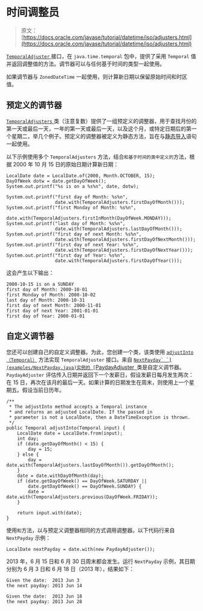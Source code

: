# 时间调整员

> 原文： [https://docs.oracle.com/javase/tutorial/datetime/iso/adjusters.html](https://docs.oracle.com/javase/tutorial/datetime/iso/adjusters.html)

[`TemporalAdjuster` ](https://docs.oracle.com/javase/8/docs/api/java/time/temporal/TemporalAdjuster.html)接口，在 `java.time.temporal` 包中，提供了采用 `Temporal` 值并返回调整值的方法。调节器可以与任何基于时间的类型一起使用。

如果调节器与 `ZonedDateTime` 一起使用，则计算新日期以保留原始时间和时区值。

## 预定义的调节器

[`TemporalAdjusters` ](https://docs.oracle.com/javase/8/docs/api/java/time/temporal/TemporalAdjusters.html)类（注意复数）提供了一组预定义的调整器，用于查找月份的第一天或最后一天，一年的第一天或最后一天，以及这个月，或特定日期后的第一个星期二，举几个例子。预定义的调整器被定义为静态方法，旨在与[静态导入](../../java/package/usepkgs.html#staticimport)语句一起使用。

以下示例使用多个 `TemporalAdjusters` 方法，结合`和基于时间的类中定义的`方法，根据 2000 年 10 月 15 日的原始日期计算新日期：

```
LocalDate date = LocalDate.of(2000, Month.OCTOBER, 15);
DayOfWeek dotw = date.getDayOfWeek();
System.out.printf("%s is on a %s%n", date, dotw);

System.out.printf("first day of Month: %s%n",
                  date.with(TemporalAdjusters.firstDayOfMonth()));
System.out.printf("first Monday of Month: %s%n",
                  date.with(TemporalAdjusters.firstInMonth(DayOfWeek.MONDAY)));
System.out.printf("last day of Month: %s%n",
                  date.with(TemporalAdjusters.lastDayOfMonth()));
System.out.printf("first day of next Month: %s%n",
                  date.with(TemporalAdjusters.firstDayOfNextMonth()));
System.out.printf("first day of next Year: %s%n",
                  date.with(TemporalAdjusters.firstDayOfNextYear()));
System.out.printf("first day of Year: %s%n",
                  date.with(TemporalAdjusters.firstDayOfYear()));

```

这会产生以下输出：

```
2000-10-15 is on a SUNDAY
first day of Month: 2000-10-01
first Monday of Month: 2000-10-02
last day of Month: 2000-10-31
first day of next Month: 2000-11-01
first day of next Year: 2001-01-01
first day of Year: 2000-01-01

```

## 自定义调节器

您还可以创建自己的自定义调整器。为此，您创建一个类，该类使用 [`adjustInto（Temporal）`](https://docs.oracle.com/javase/8/docs/api/java/time/temporal/TemporalAdjuster.html#adjustInto-java.time.temporal.Temporal-) 方法实现 `TemporalAdjuster` 接口。来自 [``NextPayday` `](examples/NextPayday.java)实例的 [``PaydayAdjuster` `](examples/PaydayAdjuster.java)类是自定义调节器。 `PaydayAdjuster` 评估传入日期并返回下一个发薪日，假设发薪日每月发生两次：在 15 日，再次在该月的最后一天。如果计算的日期发生在周末，则使用上一个星期五。假设当前日历年。

```
/**
 * The adjustInto method accepts a Temporal instance 
 * and returns an adjusted LocalDate. If the passed in
 * parameter is not a LocalDate, then a DateTimeException is thrown.
 */
public Temporal adjustInto(Temporal input) {
    LocalDate date = LocalDate.from(input);
    int day;
    if (date.getDayOfMonth() < 15) {
        day = 15;
    } else {
        day = date.with(TemporalAdjusters.lastDayOfMonth()).getDayOfMonth();
    }
    date = date.withDayOfMonth(day);
    if (date.getDayOfWeek() == DayOfWeek.SATURDAY ||
        date.getDayOfWeek() == DayOfWeek.SUNDAY) {
        date = date.with(TemporalAdjusters.previous(DayOfWeek.FRIDAY));
    }

    return input.with(date);
}

```

使用`和`方法，以与预定义调整器相同的方式调用调整器。以下代码行来自 `NextPayday` 示例：

```
LocalDate nextPayday = date.with(new PaydayAdjuster());

```

2013 年，6 月 15 日和 6 月 30 日周末都会发生。运行 `NextPayday` 示例，其日期分别为 6 月 3 日和 6 月 18 日（2013 年），结果如下：

```
Given the date:  2013 Jun 3
the next payday: 2013 Jun 14

Given the date:  2013 Jun 18
the next payday: 2013 Jun 28

```